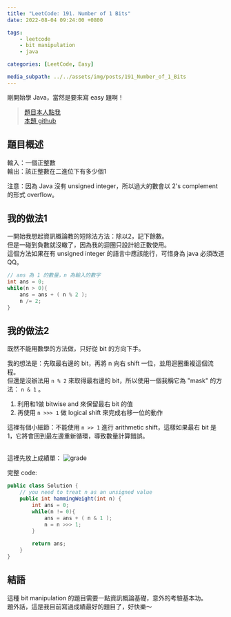 ```yaml
---
title: "LeetCode: 191. Number of 1 Bits"
date: 2022-08-04 09:24:00 +0800

tags: 
    - leetcode
    - bit manipulation
    - java

categories: [LeetCode, Easy]

media_subpath: ../../assets/img/posts/191_Number_of_1_Bits
---
```


剛開始學 Java，當然是要來寫 easy 題啊！

> [題目本人點我](https://leetcode.com/problems/number-of-1-bits/)
> <br>
> [本題 github](https://github.com/titaliu1224/LeetCode/blob/main/easy/191-Number%20of%201%20Bits)

## 題目概述

輸入：一個正整數 <br>
輸出：該正整數在二進位下有多少個1 <br>

注意：因為 Java 沒有 unsigned integer，所以過大的數會以 2's complement 的形式 overflow。

## 我的做法1

一開始我想起資訊概論教的短除法方法：除以2，記下餘數。<br>
但是一碰到負數就沒轍了，因為我的迴圈只設計給正數使用。<br>
這個方法如果在有 unsigned integer 的語言中應該能行，可惜身為 java 必須改道QQ。

```java
// ans 為 1 的數量，n 為輸入的數字
int ans = 0;
while(n > 0){
    ans = ans + ( n % 2 );
    n /= 2;
}
```
## 我的做法2

既然不能用數學的方法做，只好從 bit 的方向下手。<br>

我的想法是：先取最右邊的 bit，再將 n 向右 shift 一位，並用迴圈重複這個流程。<br>
但還是沒辦法用 `n % 2` 來取得最右邊的 bit，所以使用一個我稱它為 "mask" 的方法： `n & 1` 。
1. 利用和1做 bitwise and 來保留最右 bit 的值
2. 再使用 `n >>> 1` 做 logical shift 來完成右移一位的動作

這裡有個小細節：不能使用 `n >> 1` 進行 arithmetic shift，這樣如果最右 bit 是1，它將會回到最左邊重新循環，導致數量計算錯誤。<br><br>

這裡先放上成績單：
![grade](grade.webp)

完整 code:

```java
public class Solution {
    // you need to treat n as an unsigned value
    public int hammingWeight(int n) {
        int ans = 0;
        while(n != 0){
            ans = ans + ( n & 1 );
            n = n >>> 1;
        }
        
        return ans;
    }
}
```

## 結語
這種 bit manipulation 的題目需要一點資訊概論基礎，意外的考驗基本功。<br>
題外話，這是我目前寫過成績最好的題目了，好快樂～
